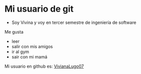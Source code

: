 # Mi usuario de git 

- Soy Vivina y voy en tercer semestre de ingeniería de software

Me gusta 

- leer
- salir con mis amigos
- ir al gym
- sair con mi mamá 

Mi usuario en github es: [VivianaLugo07](https://github.com/VivianaLugo07)